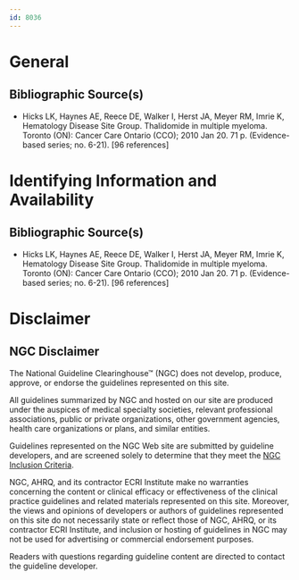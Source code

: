 ```yaml
---
id: 8036
---
```


# General

## Bibliographic Source(s)

- Hicks LK, Haynes AE, Reece DE, Walker I, Herst JA, Meyer RM, Imrie K, Hematology Disease Site Group. Thalidomide in multiple myeloma. Toronto (ON): Cancer Care Ontario (CCO); 2010 Jan 20. 71 p. (Evidence-based series; no. 6-21). [96 references]

# Identifying Information and Availability

## Bibliographic Source(s)

- Hicks LK, Haynes AE, Reece DE, Walker I, Herst JA, Meyer RM, Imrie K, Hematology Disease Site Group. Thalidomide in multiple myeloma. Toronto (ON): Cancer Care Ontario (CCO); 2010 Jan 20. 71 p. (Evidence-based series; no. 6-21). [96 references]

# Disclaimer

## NGC Disclaimer

The National Guideline Clearinghouse™ (NGC) does not develop, produce, approve, or endorse the guidelines represented on this site.

All guidelines summarized by NGC and hosted on our site are produced under the auspices of medical specialty societies, relevant professional associations, public or private organizations, other government agencies, health care organizations or plans, and similar entities.

Guidelines represented on the NGC Web site are submitted by guideline developers, and are screened solely to determine that they meet the [NGC Inclusion Criteria](/help-and-about/summaries/inclusion-criteria).

NGC, AHRQ, and its contractor ECRI Institute make no warranties concerning the content or clinical efficacy or effectiveness of the clinical practice guidelines and related materials represented on this site. Moreover, the views and opinions of developers or authors of guidelines represented on this site do not necessarily state or reflect those of NGC, AHRQ, or its contractor ECRI Institute, and inclusion or hosting of guidelines in NGC may not be used for advertising or commercial endorsement purposes.

Readers with questions regarding guideline content are directed to contact the guideline developer.

